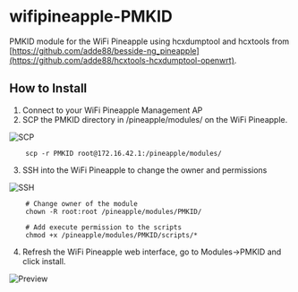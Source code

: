 # wifipineapple-PMKID

PMKID module for the WiFi Pineapple using hcxdumptool and hcxtools from [https://github.com/adde88/besside-ng_pineapple](https://github.com/adde88/hcxtools-hcxdumptool-openwrt).

## How to Install

1) Connect to your WiFi Pineapple Management AP
2) SCP the PMKID directory in /pineapple/modules/ on the WiFi Pineapple. 

![SCP](https://raw.githubusercontent.com/mattlawer/wifipineapple-PMKID/master/screenshots/scp.png)

        scp -r PMKID root@172.16.42.1:/pineapple/modules/
    
3) SSH into the WiFi Pineapple to change the owner and permissions

![SSH](https://raw.githubusercontent.com/mattlawer/wifipineapple-PMKID/master/screenshots/ssh.png)

        # Change owner of the module
        chown -R root:root /pineapple/modules/PMKID/

        # Add execute permission to the scripts
        chmod +x /pineapple/modules/PMKID/scripts/*

4) Refresh the WiFi Pineapple web interface, go to Modules->PMKID and click install.

![Preview](https://raw.githubusercontent.com/mattlawer/wifipineapple-PMKID/master/screenshots/preview.png)